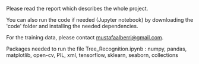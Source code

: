 Please read the report which describes the whole project. 

You can also run the code if needed (Jupyter notebook) by downloading the 'code' folder and installing the needed dependencies.

For the training data, please contact mustafaalberri@gmail.com.

Packages needed to run the file Tree_Recognition.ipynb :
numpy, pandas, matplotlib, open-cv, PIL, xml, tensorflow, sklearn, seaborn, collections

